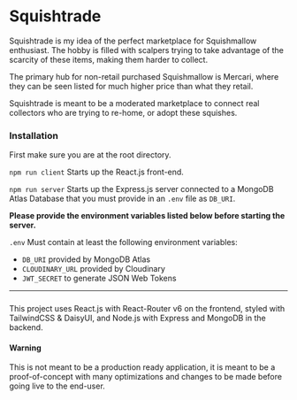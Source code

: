 # Squishtrade

Squishtrade is my idea of the perfect marketplace for Squishmallow enthusiast. The hobby is filled with scalpers trying to take advantage of the scarcity of these items, making them harder to collect.

The primary hub for non-retail purchased Squishmallow is Mercari, where they can be seen listed for much higher price than what they retail.

Squishtrade is meant to be a moderated marketplace to connect real collectors who are trying to re-home, or adopt these squishes.

### Installation

First make sure you are at the root directory.

`npm run client` Starts up the React.js front-end.

`npm run server` Starts up the Express.js server connected to a MongoDB Atlas Database that you must provide in an `.env` file as `DB_URI`.

**Please provide the environment variables listed below before starting the server.**

`.env` Must contain at least the following environment variables:

- `DB_URI` provided by MongoDB Atlas
- `CLOUDINARY_URL` provided by Cloudinary
- `JWT_SECRET` to generate JSON Web Tokens

---

###

This project uses React.js with React-Router v6 on the frontend, styled with TailwindCSS & DaisyUI, and Node.js with Express and MongoDB in the backend.

#### Warning

This is not meant to be a production ready application, it is meant to be a proof-of-concept with many optimizations and changes to be made before going live to the end-user.
